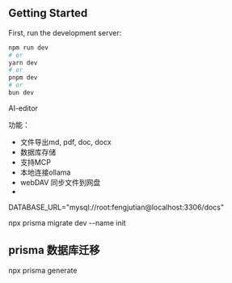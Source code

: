 ## Getting Started

First, run the development server:

```bash
npm run dev
# or
yarn dev
# or
pnpm dev
# or
bun dev
```

AI-editor

功能：
- 文件导出md, pdf, doc, docx
- 数据库存储
- 支持MCP
- 本地连接ollama
- webDAV 同步文件到网盘
-

DATABASE_URL="mysql://root:fengjutian@localhost:3306/docs"




npx prisma migrate dev --name init


## prisma 数据库迁移

npx prisma generate
